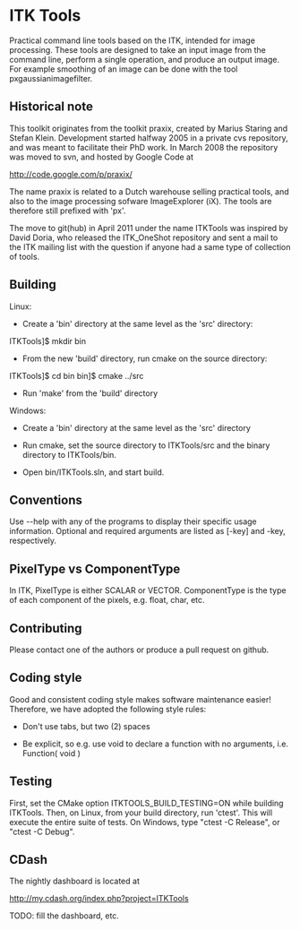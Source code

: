 ITK Tools
==========

Practical command line tools based on the ITK, intended for image processing.
These tools are designed to take an input image from the command line, perform a single operation, and produce an output image. For example smoothing of an image can be done with the tool pxgaussianimagefilter.

Historical note
---------------

This toolkit originates from the toolkit praxix, created by Marius Staring and Stefan Klein. Development started halfway 2005 in a private cvs repository, and was meant to facilitate their PhD work. In March 2008 the repository was moved to svn, and hosted by Google Code at

  http://code.google.com/p/praxix/

The name praxix is related to a Dutch warehouse selling practical tools, and also to the image processing sofware ImageExplorer (iX). The tools are therefore still prefixed with 'px'.

The move to git(hub) in April 2011 under the name ITKTools was inspired by David Doria, who released the ITK\_OneShot repository and sent a mail to the ITK mailing list with the question if anyone had a same type of collection of tools.

Building
--------

Linux:

- Create a 'bin' directory at the same level as the 'src' directory:

ITKTools]$ mkdir bin

- From the new 'build' directory, run cmake on the source directory:

ITKTools]$ cd bin
bin]$ cmake ../src

- Run 'make' from the 'build' directory

Windows:

- Create a 'bin' directory at the same level as the 'src' directory

- Run cmake, set the source directory to ITKTools/src and the binary directory to ITKTools/bin.

- Open bin/ITKTools.sln, and start build.

Conventions
-----------

Use --help with any of the programs to display their specific usage information.
Optional and required arguments are listed as [-key] and -key, respectively.

PixelType vs ComponentType
--------------------------

In ITK, PixelType is either SCALAR or VECTOR. ComponentType is the type of each component of the pixels, e.g. float, char, etc.

Contributing
------------

Please contact one of the authors or produce a pull request on github.

Coding style
------------

Good and consistent coding style makes software maintenance easier! Therefore, we have adopted the following style rules:

- Don't use tabs, but two (2) spaces

- Be explicit, so e.g. use void to declare a function with no arguments, i.e. Function( void )


Testing
-------
First, set the CMake option ITKTOOLS_BUILD_TESTING=ON while building ITKTools. Then, on Linux, from your build directory, run 'ctest'. This will execute the entire suite of tests. On Windows, type "ctest -C Release", or "ctest -C Debug".

CDash
-----

The nightly dashboard is located at

  http://my.cdash.org/index.php?project=ITKTools

TODO: fill the dashboard, etc.

